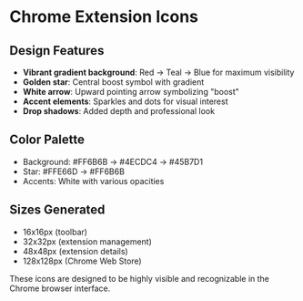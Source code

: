 # Chrome Extension Icons

## Design Features
- **Vibrant gradient background**: Red → Teal → Blue for maximum visibility
- **Golden star**: Central boost symbol with gradient
- **White arrow**: Upward pointing arrow symbolizing "boost"
- **Accent elements**: Sparkles and dots for visual interest
- **Drop shadows**: Added depth and professional look

## Color Palette
- Background: #FF6B6B → #4ECDC4 → #45B7D1
- Star: #FFE66D → #FF6B6B
- Accents: White with various opacities

## Sizes Generated
- 16x16px (toolbar)
- 32x32px (extension management)
- 48x48px (extension details)
- 128x128px (Chrome Web Store)

These icons are designed to be highly visible and recognizable in the Chrome browser interface.
